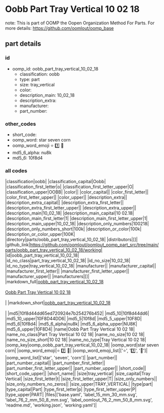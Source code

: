 # Oobb Part Tray Vertical 10 02 18  

note: This is part of OOMP the Oopen Organization Method For Parts. For more details: https://github.com/oomlout/oomp_base

##  part details





### id
* oomp_id: oobb_part_tray_vertical_10_02_18
  * classification: oobb
  * type: part
  * size: tray_vertical
  * color: 
  * description_main: 10_02_18
  * description_extra: 
  * manufacturer: 
  * part_number: 

### other_codes
* short_code: 
* oomp_word: star seven corn
* oomp_word_emoji :star: :seven: :corn:
* md5_6_alpha: nu8k
* md5_6: 10f8d4

### all codes 
|classification|oobb|
|classification_capital|Oobb|
|classification_first_letter|o|
|classification_first_letter_upper|O|
|classification_upper|OOBB|
|color||
|color_capital||
|color_first_letter||
|color_first_letter_upper||
|color_upper||
|description_extra||
|description_extra_capital||
|description_extra_first_letter||
|description_extra_first_letter_upper||
|description_extra_upper||
|description_main|10_02_18|
|description_main_capital|10 02.18|
|description_main_first_letter|1|
|description_main_first_letter_upper|1|
|description_main_upper|10_02_18|
|description_only_numbers|100218|
|description_only_numbers_short|100k|
|description_or_color|100k|
|description_or_color_upper|100K|
|directory|parts/oobb_part_tray_vertical_10_02_18|
|distributors|[]|
|github_link|https://github.com/oomlout/oomlout_oomp_part_src/tree/main/parts/oobb_part_tray_vertical_10_02_18/working|
|id|oobb_part_tray_vertical_10_02_18|
|id_no_class|part_tray_vertical_10_02_18|
|id_no_size|10_02_18|
|id_no_type|tray_vertical_10_02_18|
|manufacturer||
|manufacturer_capital||
|manufacturer_first_letter||
|manufacturer_first_letter_upper||
|manufacturer_upper||
|manufacturers|[]|
|markdown_full|[oobb_part_tray_vertical_10_02_18](https://github.com/oomlout/oomlout_oomp_part_src/tree/main/parts/oobb_part_tray_vertical_10_02_18/working)<br>[](https://github.com/oomlout/oomlout_oomp_part_src/tree/main/parts/oobb_part_tray_vertical_10_02_18/working)<br>[Oobb Part Tray Vertical 10 02 18](https://github.com/oomlout/oomlout_oomp_part_src/tree/main/parts/oobb_part_tray_vertical_10_02_18/working)<br><br>|
|markdown_short|[oobb_part_tray_vertical_10_02_18](https://github.com/oomlout/oomlout_oomp_part_src/tree/main/parts/oobb_part_tray_vertical_10_02_18/working)<br><br>|
|md5|10f8d44dd65ed720924e7b254276b452|
|md5_10|10f8d44dd6|
|md5_10_upper|10F8D44DD6|
|md5_5|10f8d|
|md5_5_upper|10F8D|
|md5_6|10f8d4|
|md5_6_alpha|nu8k|
|md5_6_alpha_upper|NU8K|
|md5_6_upper|10F8D4|
|name|Oobb Part Tray Vertical 10 02 18|
|name_no_class|Part Tray Vertical 10 02 18|
|name_no_size|10 02 18|
|name_no_size_short|10 02 18|
|name_no_type|Tray Vertical 10 02 18|
|oomp_key|oomp_oobb_part_tray_vertical_10_02_18|
|oomp_word|star seven corn|
|oomp_word_emoji|:star: :seven: :corn:|
|oomp_word_emoji_list|[':star:', ':seven:', ':corn:']|
|oomp_word_list|['star', 'seven', 'corn']|
|part_number||
|part_number_capital||
|part_number_first_letter||
|part_number_first_letter_upper||
|part_number_upper||
|short_code||
|short_code_upper||
|short_name||
|size|tray_vertical|
|size_capital|Tray Vertical|
|size_first_letter|t|
|size_first_letter_upper|T|
|size_only_numbers||
|size_only_numbers_no_zeros||
|size_upper|TRAY_VERTICAL|
|type|part|
|type_capital|Part|
|type_first_letter|p|
|type_first_letter_upper|P|
|type_upper|PART|
|files|['base.yaml', 'label_15_mm_30_mm.svg', 'label_76_2_mm_50_8_mm.svg', 'label_oomlout_76_2_mm_50_8_mm.svg', 'readme.md', 'working.json', 'working.yaml']|
